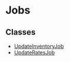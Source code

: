 # Jobs

## Classes

- [UpdateInventoryJob](UpdateInventoryJob.md)
- [UpdateRatesJob](UpdateRatesJob.md)
